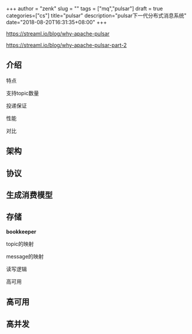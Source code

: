 +++
author = "zenk"
slug = ""
tags = ["mq","pulsar"]
draft = true
categories=["cs"]
title="pulsar"
description="pulsar下一代分布式消息系统"
date="2018-08-20T16:31:35+08:00"
+++

https://streaml.io/blog/why-apache-pulsar

https://streaml.io/blog/why-apache-pulsar-part-2

## 介绍

特点

支持topic数量

投递保证

性能

对比

## 架构

## 协议

## 生成消费模型

## 存储

**bookkeeper**



topic的映射

message的映射

读写逻辑

高可用

## 高可用

## 高并发